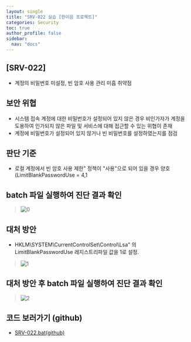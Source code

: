 ```yaml
---
layout: single
title: "SRV-022 실습 [한이음 프로젝트]"
categories: Security
toc: true
author_profile: false
sidebar:
  nav: "docs"
---
```


## [SRV-022]
- 계정의 비밀번호 미설정, 빈 암호 사용 관리 미흡 취약점

## 보안 위협
- 시스템 접속 계정에 대한 비밀번호가 설정되어 있지 않은 경우 비인가자가 계정을 도용하여 인가되지 않은 파일 및 서비스에 대해 접근할 수 있는 위협이 존재
- 계정에 비밀번호가 설정되어 있지 않거나 빈 비밀번호를 설정하였는지를 점검

## 판단 기준
- 로컬 계정에서 빈 암호 사용 제한" 정책이 "사용"으로 되어 있을 경우 양호(LimitBlankPasswordUse = 4,1

## batch 파일 실행하여 진단 결과 확인
> ![0](https://github.com/hanmin0512/batch_SRV-022/assets/37041208/7c3849f6-12b4-44df-93cb-0777806e1184)

## 대처 방안
- HKLM\SYSTEM\CurrentControlSet\Control\Lsa" 의 LimitBlankPasswordUse 레지스트리파일 값을 1로 설정.
> ![1](https://github.com/hanmin0512/batch_SRV-022/assets/37041208/fc6f2742-283e-42a2-8d2d-4872b845bda0)

## 대처 방안 후 batch 파일 실행하여 진단 결과 확인
>![2](https://github.com/hanmin0512/batch_SRV-022/assets/37041208/ee595fca-4319-400a-a5dc-3b4f6c2b7ab2)

## 코드 보러가기 (github)
- <a href= "https://github.com/hanmin0512/batch_SRV-022/blob/main/SRV-022.bat"> SRV-022.bat(github)</a>
